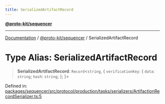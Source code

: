 ```yaml
---
title: SerializedArtifactRecord
---
```


[**@proto-kit/sequencer**](../README.md)

***

[Documentation](../../../README.md) / [@proto-kit/sequencer](../README.md) / SerializedArtifactRecord

# Type Alias: SerializedArtifactRecord

> **SerializedArtifactRecord**: `Record`\<`string`, \{ `verificationKey`: \{ `data`: `string`; `hash`: `string`; \}; \}\>

Defined in: [packages/sequencer/src/protocol/production/tasks/serializers/ArtifactionRecordSerializer.ts:5](https://github.com/proto-kit/framework/blob/28efa802e3737fc3b77339148b307ef7246f3ef1/packages/sequencer/src/protocol/production/tasks/serializers/ArtifactionRecordSerializer.ts#L5)
